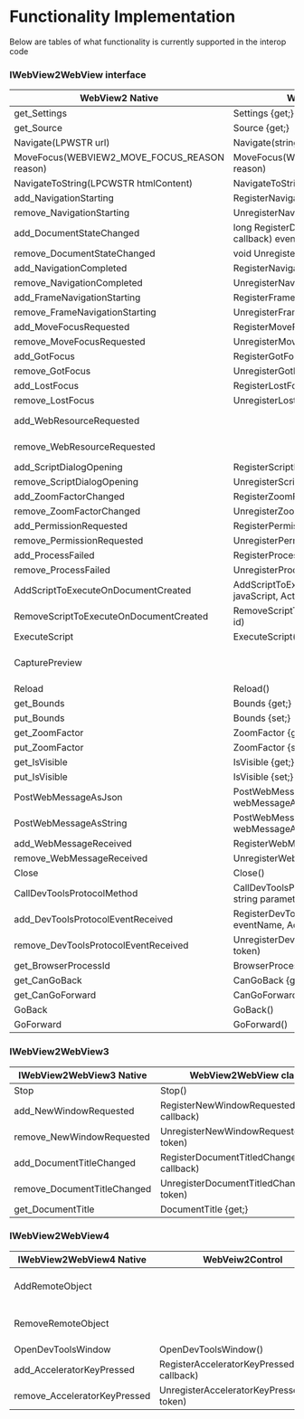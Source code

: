 # Functionality Implementation
Below are tables of what functionality is currently supported in the interop code

### IWebView2WebView interface

|WebView2 Native| WebView2WebView class | Notes|
|---|---|---|
|get_Settings | Settings {get;}   | Working  |
|get_Source | Source  {get;}| Working  |
|Navigate(LPWSTR url) | Navigate(string url)  | Working  |
|MoveFocus(WEBVIEW2_MOVE_FOCUS_REASON reason)| MoveFocus(WEBVIEW2_MOVE_FOCUS_REASON reason)  |  |
|NavigateToString(LPCWSTR htmlContent)| NavigateToString(string htmlContent)  | Working  |
|add_NavigationStarting| RegisterNavigationStarting(Action<NavigationStartingEventArgs> callback)  | Working |
|remove_NavigationStarting| UnregisterNavigationStarting(long)  | Working |
|add_DocumentStateChanged| long RegisterDocumentStateChanged(Action<DocumentStateChangedEventArgs> callback) event | Working |
|remove_DocumentStateChanged| void UnregisterDocumentStateChanged(long token) | Working |
|add_NavigationCompleted| RegisterNavigationCompleted(Action<NavigationCompletedEventArgs> callback) | Working |
|remove_NavigationCompleted| UnregisterNavigationCompleted(long token) | Working |
|add_FrameNavigationStarting| RegisterFrameNavigationStarting(Action<NavigationStartingEventArgs> callback)  | Working |
|remove_FrameNavigationStarting| UnregisterFrameNavigationStarting(long token)  | Working |
|add_MoveFocusRequested| RegisterMoveFocusRequested(Action<MoveFocusRequestedEventArgs> callback) |  |
|remove_MoveFocusRequested| UnregisterMoveFocusRequested(long token) |  |
|add_GotFocus| RegisterGotFocus(Action<FocusChangedEventEventArgs> callback) | Working |
|remove_GotFocus| UnregisterGotFocus(long token) | Working |
|add_LostFocus| RegisterLostFocus(Action<FocusChangedEventEventArgs> callback)  | Working |
|remove_LostFocus| UnregisterLostFocus(long token)  | Working |
|add_WebResourceRequested|  | Not working currently  |
|remove_WebResourceRequested|  | Not working currently |
|add_ScriptDialogOpening| RegisterScriptDialogOpening(Action<ScriptDialogOpeningEventArgs> callback)   |  |
|remove_ScriptDialogOpening| UnregisterScriptDialogOpening(long token)   |  |
|add_ZoomFactorChanged| RegisterZoomFactorChanged(Action<ZoomFactorCompletedEventArgs> callback)  |  |
|remove_ZoomFactorChanged| UnregisterZoomFactorChanged(long token)  |  |
|add_PermissionRequested| RegisterPermissionRequested(Action<PermissionRequestedEventArgs> callback)|  |
|remove_PermissionRequested| UnregisterPermissionRequested(long token)|  |
|add_ProcessFailed| RegisterProcessFailed(Action<ProcessFailedEventArgs> callback) |  |
|remove_ProcessFailed| UnregisterProcessFailed(long token) |  |
|AddScriptToExecuteOnDocumentCreated | AddScriptToExecuteOnDocumentCreated(string javaScript, Action<AddScriptToExecuteOnDocumentCreatedCompletedEventArgs> callback)  |  |
|RemoveScriptToExecuteOnDocumentCreated| RemoveScriptToExecuteOnDocumentCreated(string id)  |  |
|ExecuteScript | ExecuteScript(string javaScript, Action<ExecuteScriptCompletedEventArgs> callback) |  |
|CapturePreview|   | Not implemented yet |
|Reload | Reload()  |  |
|get_Bounds| Bounds {get;} | Working |
|put_Bounds| Bounds {set;} | Working |
|get_ZoomFactor| ZoomFactor {get;}  | Working |
|put_ZoomFactor|  ZoomFactor {set;} | Working |
|get_IsVisible| IsVisible {get;}  | Working |
|put_IsVisible| IsVisible {set;} | Working |
|PostWebMessageAsJson | PostWebMessageAsJson(string webMessageAsJson) | Working |
|PostWebMessageAsString | PostWebMessageAsString(string webMessageAsString)  | Working |
|add_WebMessageReceived | RegisterWebMessageReceived(Action<WebMessageReceivedEventArgs> callback) | Working |
|remove_WebMessageReceived | UnregisterWebMessageReceived(long token) | Working  |
|Close | Close() | Working |
|CallDevToolsProtocolMethod | CallDevToolsProtocolMethod(string methodName, string parametersAsJson) |  |
|add_DevToolsProtocolEventReceived | RegisterDevToolsProtocolEventReceived(string eventName, Action<DevToolsProtocolEventReceivedEventArgs> callback) |  |
|remove_DevToolsProtocolEventReceived| UnregisterDevToolsProtocolEventReceived(long token) |  |
|get_BrowserProcessId | BrowserProcessId {get;}  | Working |
|get_CanGoBack| CanGoBack {get;} | Working |
|get_CanGoForward| CanGoForward {get;}  | Working |
|GoBack| GoBack()  | Working |
|GoForward| GoForward() | Working |

### IWebView2WebView3

|IWebView2WebView3 Native|WebView2WebView class| Notes |
|---|---|---|
|Stop | Stop() | |
|add_NewWindowRequested| RegisterNewWindowRequested(Action<NewWindowRequestedEventArgs> callback) | Working |
|remove_NewWindowRequested| UnregisterNewWindowRequested(long token) | Working |
|add_DocumentTitleChanged| RegisterDocumentTitledChanged(Action<DocumentTitleChangedEventArgs> callback) | Working |
|remove_DocumentTitleChanged| UnregisterDocumentTitledChanged(long token) | Working |
|get_DocumentTitle| DocumentTitle {get;} | Working |


### IWebView2WebView4

|IWebView2WebView4 Native|WebVeiw2Control|Tested|
|---|---|---|
|AddRemoteObject|  | Not implemented yet |
|RemoveRemoteObject|  | Not implemented yet |
|OpenDevToolsWindow| OpenDevToolsWindow()  | Working |
|add_AcceleratorKeyPressed| RegisterAcceleratorKeyPressed(Action<AcceleratorKeyPressedEventArgs> callback)  | Working |
|remove_AcceleratorKeyPressed| UnregisterAcceleratorKeyPressed(long token)  | Working |
